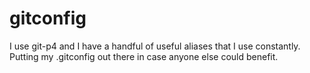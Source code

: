 # gitconfig
I use git-p4 and I have a handful of useful aliases that I use constantly.  Putting my .gitconfig out there in case anyone else could benefit.
